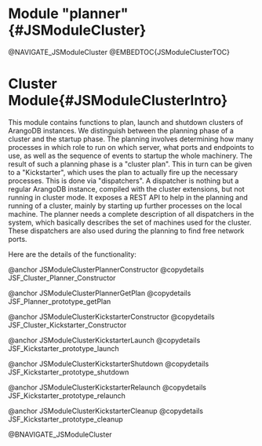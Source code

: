 Module "planner"{#JSModuleCluster}
==================================

@NAVIGATE_JSModuleCluster
@EMBEDTOC{JSModuleClusterTOC}

Cluster Module{#JSModuleClusterIntro}
=====================================

This module contains functions to plan, launch and shutdown clusters
of ArangoDB instances. We distinguish between the planning phase of
a cluster and the startup phase. The planning involves determining
how many processes in which role to run on which server, what ports and
endpoints to use, as well as the sequence of events to startup the whole
machinery. The result of such a planning phase is a "cluster plan". This
in turn can be given to a "Kickstarter", which uses the plan to actually
fire up the necessary processes. This is done via "dispatchers". A
dispatcher is nothing but a regular ArangoDB instance, compiled with the
cluster extensions, but not running in cluster mode. It exposes a REST
API to help in the planning and running of a cluster, mainly by
starting up further processes on the local machine. The planner needs
a complete description of all dispatchers in the system, which basically
describes the set of machines used for the cluster. These dispatchers
are also used during the planning to find free network ports.

Here are the details of the functionality:

@anchor JSModuleClusterPlannerConstructor
@copydetails JSF_Cluster_Planner_Constructor

@anchor JSModuleClusterPlannerGetPlan
@copydetails JSF_Planner_prototype_getPlan

@anchor JSModuleClusterKickstarterConstructor
@copydetails JSF_Cluster_Kickstarter_Constructor

@anchor JSModuleClusterKickstarterLaunch
@copydetails JSF_Kickstarter_prototype_launch

@anchor JSModuleClusterKickstarterShutdown
@copydetails JSF_Kickstarter_prototype_shutdown

@anchor JSModuleClusterKickstarterRelaunch
@copydetails JSF_Kickstarter_prototype_relaunch

@anchor JSModuleClusterKickstarterCleanup
@copydetails JSF_Kickstarter_prototype_cleanup

@BNAVIGATE_JSModuleCluster
